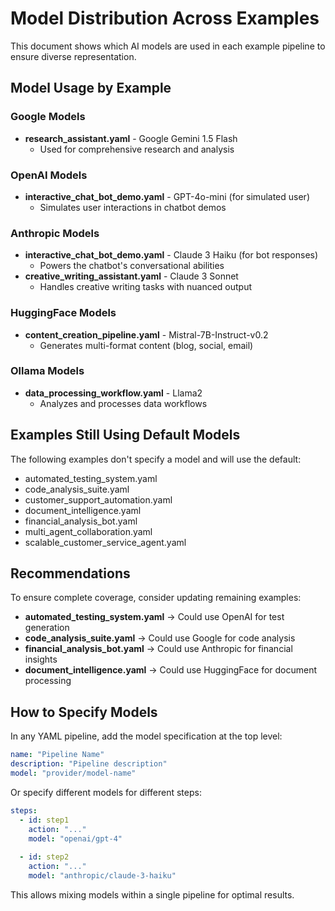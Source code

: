 # Model Distribution Across Examples

This document shows which AI models are used in each example pipeline to ensure diverse representation.

## Model Usage by Example

### Google Models
- **research_assistant.yaml** - Google Gemini 1.5 Flash
  - Used for comprehensive research and analysis

### OpenAI Models
- **interactive_chat_bot_demo.yaml** - GPT-4o-mini (for simulated user)
  - Simulates user interactions in chatbot demos

### Anthropic Models
- **interactive_chat_bot_demo.yaml** - Claude 3 Haiku (for bot responses)
  - Powers the chatbot's conversational abilities
- **creative_writing_assistant.yaml** - Claude 3 Sonnet
  - Handles creative writing tasks with nuanced output

### HuggingFace Models
- **content_creation_pipeline.yaml** - Mistral-7B-Instruct-v0.2
  - Generates multi-format content (blog, social, email)

### Ollama Models
- **data_processing_workflow.yaml** - Llama2
  - Analyzes and processes data workflows

## Examples Still Using Default Models

The following examples don't specify a model and will use the default:
- automated_testing_system.yaml
- code_analysis_suite.yaml
- customer_support_automation.yaml
- document_intelligence.yaml
- financial_analysis_bot.yaml
- multi_agent_collaboration.yaml
- scalable_customer_service_agent.yaml

## Recommendations

To ensure complete coverage, consider updating remaining examples:
- **automated_testing_system.yaml** → Could use OpenAI for test generation
- **code_analysis_suite.yaml** → Could use Google for code analysis
- **financial_analysis_bot.yaml** → Could use Anthropic for financial insights
- **document_intelligence.yaml** → Could use HuggingFace for document processing

## How to Specify Models

In any YAML pipeline, add the model specification at the top level:

```yaml
name: "Pipeline Name"
description: "Pipeline description"
model: "provider/model-name"
```

Or specify different models for different steps:

```yaml
steps:
  - id: step1
    action: "..."
    model: "openai/gpt-4"
    
  - id: step2
    action: "..."
    model: "anthropic/claude-3-haiku"
```

This allows mixing models within a single pipeline for optimal results.